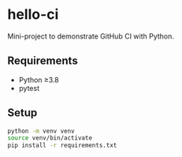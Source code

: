 # hello-ci

Mini-project to demonstrate GitHub CI with Python.

## Requirements

- Python ≥3.8
- pytest

## Setup

```bash
python -m venv venv
source venv/bin/activate
pip install -r requirements.txt
